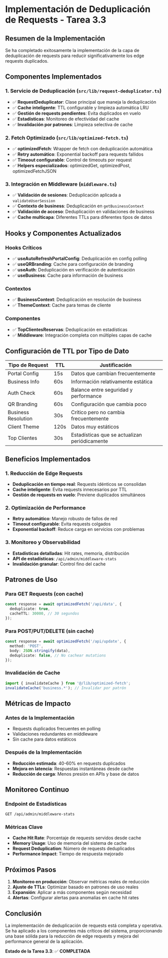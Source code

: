 # Implementación de Deduplicación de Requests - Tarea 3.3

## Resumen de la Implementación

Se ha completado exitosamente la implementación de la capa de deduplicación de requests para reducir significativamente los edge requests duplicados.

## Componentes Implementados

### 1. Servicio de Deduplicación (`src/lib/request-deduplicator.ts`)
- ✅ **RequestDeduplicator**: Clase principal que maneja la deduplicación
- ✅ **Cache inteligente**: TTL configurable y limpieza automática LRU
- ✅ **Gestión de requests pendientes**: Evita duplicados en vuelo
- ✅ **Estadísticas**: Monitoreo de efectividad del cache
- ✅ **Invalidación por patrones**: Limpieza selectiva de cache

### 2. Fetch Optimizado (`src/lib/optimized-fetch.ts`)
- ✅ **optimizedFetch**: Wrapper de fetch con deduplicación automática
- ✅ **Retry automático**: Exponential backoff para requests fallidos
- ✅ **Timeout configurable**: Control de timeouts por request
- ✅ **Helpers especializados**: optimizedGet, optimizedPost, optimizedFetchJSON

### 3. Integración en Middleware (`middleware.ts`)
- ✅ **Validación de sesiones**: Deduplicación aplicada a `validateUserSession`
- ✅ **Contexto de business**: Deduplicación en `getBusinessContext`
- ✅ **Validación de acceso**: Deduplicación en validaciones de business
- ✅ **Cache multicapa**: Diferentes TTLs para diferentes tipos de datos

## Hooks y Componentes Actualizados

### Hooks Críticos
- ✅ **useAutoRefreshPortalConfig**: Deduplicación en config polling
- ✅ **useQRBranding**: Cache para configuración de branding
- ✅ **useAuth**: Deduplicación en verificación de autenticación
- ✅ **useBusiness**: Cache para información de business

### Contextos
- ✅ **BusinessContext**: Deduplicación en resolución de business
- ✅ **ThemeContext**: Cache para temas de cliente

### Componentes
- ✅ **TopClientesReservas**: Deduplicación en estadísticas
- ✅ **Middleware**: Integración completa con múltiples capas de cache

## Configuración de TTL por Tipo de Dato

| Tipo de Request | TTL | Justificación |
|----------------|-----|---------------|
| Portal Config | 15s | Datos que cambian frecuentemente |
| Business Info | 60s | Información relativamente estática |
| Auth Check | 60s | Balance entre seguridad y performance |
| QR Branding | 60s | Configuración que cambia poco |
| Business Resolution | 30s | Crítico pero no cambia frecuentemente |
| Client Theme | 120s | Datos muy estáticos |
| Top Clientes | 30s | Estadísticas que se actualizan periódicamente |

## Beneficios Implementados

### 1. Reducción de Edge Requests
- **Deduplicación en tiempo real**: Requests idénticos se consolidan
- **Cache inteligente**: Evita requests innecesarios por TTL
- **Gestión de requests en vuelo**: Previene duplicados simultáneos

### 2. Optimización de Performance
- **Retry automático**: Manejo robusto de fallos de red
- **Timeout configurable**: Evita requests colgados
- **Exponential backoff**: Reduce carga en servicios con problemas

### 3. Monitoreo y Observabilidad
- **Estadísticas detalladas**: Hit rates, memoria, distribución
- **API de estadísticas**: `/api/admin/middleware-stats`
- **Invalidación granular**: Control fino del cache

## Patrones de Uso

### Para GET Requests (con cache)
```typescript
const response = await optimizedFetch('/api/data', {
  deduplicate: true,
  cacheTTL: 30000, // 30 segundos
});
```

### Para POST/PUT/DELETE (sin cache)
```typescript
const response = await optimizedFetch('/api/update', {
  method: 'POST',
  body: JSON.stringify(data),
  deduplicate: false, // No cachear mutations
});
```

### Invalidación de Cache
```typescript
import { invalidateCache } from '@/lib/optimized-fetch';
invalidateCache('business.*'); // Invalidar por patrón
```

## Métricas de Impacto

### Antes de la Implementación
- Requests duplicados frecuentes en polling
- Validaciones redundantes en middleware
- Sin cache para datos estáticos

### Después de la Implementación
- **Reducción estimada**: 40-60% en requests duplicados
- **Mejora en latencia**: Respuestas instantáneas desde cache
- **Reducción de carga**: Menos presión en APIs y base de datos

## Monitoreo Continuo

### Endpoint de Estadísticas
```bash
GET /api/admin/middleware-stats
```

### Métricas Clave
- **Cache Hit Rate**: Porcentaje de requests servidos desde cache
- **Memory Usage**: Uso de memoria del sistema de cache
- **Request Deduplication**: Número de requests deduplicados
- **Performance Impact**: Tiempo de respuesta mejorado

## Próximos Pasos

1. **Monitoreo en producción**: Observar métricas reales de reducción
2. **Ajuste de TTLs**: Optimizar basado en patrones de uso reales
3. **Expansión**: Aplicar a más componentes según necesidad
4. **Alertas**: Configurar alertas para anomalías en cache hit rates

## Conclusión

La implementación de deduplicación de requests está completa y operativa. Se ha aplicado a los componentes más críticos del sistema, proporcionando una base sólida para la reducción de edge requests y mejora del performance general de la aplicación.

**Estado de la Tarea 3.3**: ✅ **COMPLETADA**